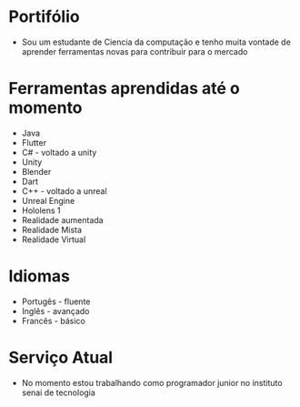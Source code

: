 # Portifólio

* Sou um estudante de Ciencia da computação e tenho muita vontade de aprender ferramentas novas para contribuir para o mercado

# Ferramentas aprendidas até o momento 

* Java
* Flutter
* C# - voltado a unity
* Unity
* Blender
* Dart
* C++ - voltado a unreal
* Unreal Engine
* Hololens 1
* Realidade aumentada
* Realidade Mista
* Realidade Virtual

# Idiomas
 * Portugês - fluente
 * Inglês - avançado
 * Francês - básico

# Serviço Atual
 
 * No momento estou trabalhando como programador junior no instituto senai de tecnologia 
